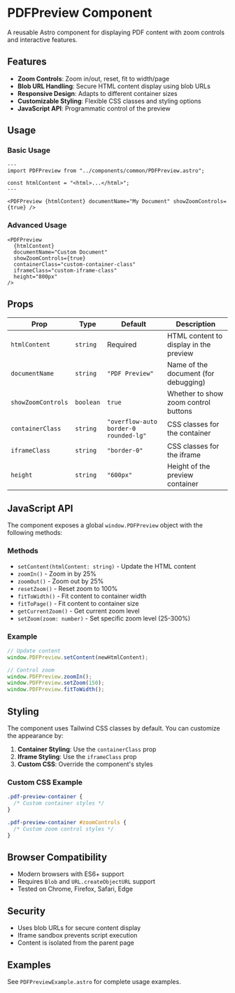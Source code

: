 # PDFPreview Component

A reusable Astro component for displaying PDF content with zoom controls and interactive features.

## Features

- **Zoom Controls**: Zoom in/out, reset, fit to width/page
- **Blob URL Handling**: Secure HTML content display using blob URLs
- **Responsive Design**: Adapts to different container sizes
- **Customizable Styling**: Flexible CSS classes and styling options
- **JavaScript API**: Programmatic control of the preview

## Usage

### Basic Usage

```astro
---
import PDFPreview from "../components/common/PDFPreview.astro";

const htmlContent = "<html>...</html>";
---

<PDFPreview {htmlContent} documentName="My Document" showZoomControls={true} />
```

### Advanced Usage

```astro
<PDFPreview
  {htmlContent}
  documentName="Custom Document"
  showZoomControls={true}
  containerClass="custom-container-class"
  iframeClass="custom-iframe-class"
  height="800px"
/>
```

## Props

| Prop               | Type      | Default                               | Description                            |
| ------------------ | --------- | ------------------------------------- | -------------------------------------- |
| `htmlContent`      | `string`  | Required                              | HTML content to display in the preview |
| `documentName`     | `string`  | `"PDF Preview"`                       | Name of the document (for debugging)   |
| `showZoomControls` | `boolean` | `true`                                | Whether to show zoom control buttons   |
| `containerClass`   | `string`  | `"overflow-auto border-0 rounded-lg"` | CSS classes for the container          |
| `iframeClass`      | `string`  | `"border-0"`                          | CSS classes for the iframe             |
| `height`           | `string`  | `"600px"`                             | Height of the preview container        |

## JavaScript API

The component exposes a global `window.PDFPreview` object with the following methods:

### Methods

- `setContent(htmlContent: string)` - Update the HTML content
- `zoomIn()` - Zoom in by 25%
- `zoomOut()` - Zoom out by 25%
- `resetZoom()` - Reset zoom to 100%
- `fitToWidth()` - Fit content to container width
- `fitToPage()` - Fit content to container size
- `getCurrentZoom()` - Get current zoom level
- `setZoom(zoom: number)` - Set specific zoom level (25-300%)

### Example

```javascript
// Update content
window.PDFPreview.setContent(newHtmlContent);

// Control zoom
window.PDFPreview.zoomIn();
window.PDFPreview.setZoom(150);
window.PDFPreview.fitToWidth();
```

## Styling

The component uses Tailwind CSS classes by default. You can customize the appearance by:

1. **Container Styling**: Use the `containerClass` prop
2. **Iframe Styling**: Use the `iframeClass` prop
3. **Custom CSS**: Override the component's styles

### Custom CSS Example

```css
.pdf-preview-container {
  /* Custom container styles */
}

.pdf-preview-container #zoomControls {
  /* Custom zoom control styles */
}
```

## Browser Compatibility

- Modern browsers with ES6+ support
- Requires `Blob` and `URL.createObjectURL` support
- Tested on Chrome, Firefox, Safari, Edge

## Security

- Uses blob URLs for secure content display
- Iframe sandbox prevents script execution
- Content is isolated from the parent page

## Examples

See `PDFPreviewExample.astro` for complete usage examples.
